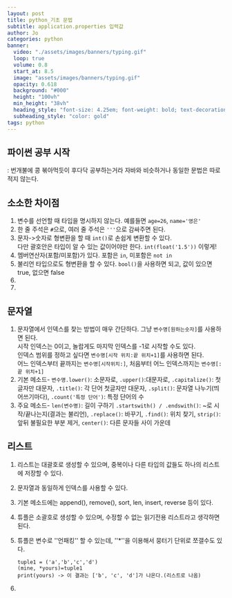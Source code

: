 ```yaml
---
layout: post
title: python_기초 문법
subtitle: application.properties 입력값
author: Jo 
categories: python
banner:
  video: "./assets/images/banners/typing.gif"
  loop: true
  volume: 0.8
  start_at: 8.5
  image: "assets/images/banners/typing.gif"
  opacity: 0.618
  background: "#000"
  height: "100vh"
  min_height: "38vh"
  heading_style: "font-size: 4.25em; font-weight: bold; text-decoration: underline"
  subheading_style: "color: gold"
tags: python
---
```



## 파이썬 공부 시작
 : 번개불에 콩 볶아먹듯이 후다닥 공부하는거라 자바와 비슷하거나 동일한 문법은 따로 적지 않는다.


## 소소한 차이점

 1. 변수를 선언할 때 타입을 명시하지 않는다. 예를들면 ``age=26``, ``name='영은'``
 2. 한 줄 주석은 ``#``으로, 여러 줄 주석은 ``'''``으로 감싸주면 된다.
 3. 문자->숫자로 형변환을 할 때 ``int()``로 손쉽게 변환할 수 있다. <br> 다만 괄호안은 타입이 알 수 있는 값이어야만 한다. ``int(float('1.5'))`` 이렇게!
 4. 멤버연산자(포함/미포함)가 있다. 포함은 ``in``, 미포함은 ``not in``
 5. 불리언 타입으로도 형변환을 할 수 있다. ``bool()``을 사용하면 되고, 값이 있으면 true, 없으면 false
 6. 
 7. 

## 문자열 

 1. 문자열에서 인덱스를 찾는 방법이 매우 간단하다. 그냥 ``변수명[원하는숫자]``를 사용하면 된다.<br>
    시작 인덱스는 0이고, 놀랍게도 마지막 인덱스를 -1로 시작할 수도 있다.<br>
    인덱스 범위를 정하고 싶다면 ``변수명[시작 위치:끝 위치+1]``를 사용하면 된다.<br>
    어느 인덱스부터 끝까지는 ``변수명[시작위치:]``, 처음부터 어느 인덱스까지는 ``변수명[:끝 위치+1]``
 2. 기본 메소드- ``변수명.lower()``: 소문자로, ``.upper()``:대문자로, ``.capitalize()``: 첫글자만 대문자, ``.title()``: 각 단어 첫글자만 대문자,
    ``.split()``: 문자열 나누기(띄어쓰기마다), ``.count('특정 단어')``: 특정 단어의 수
 3. 주요 메소드- ``len(변수명)``: 길이 구하기 ``.startswith() / .endswith()``: ~로 시작/끝나는지(결과는 불리언), ``.replace()``: 바꾸기, 
    ``.find()``: 위치 찾기, ``strip()``: 앞뒤 불필요한 부분 제거, ``center()``: 다른 문자들 사이 가운데

## 리스트

 1. 리스트는 대괄호로 생성할 수 있으며, 중복이나 다른 타입의 값들도 하나의 리스트에 저장할 수 있다.
 2. 문자열과 동일하게 인덱스를 사용할 수 있다.
 3. 기본 메소드에는 append(), remove(), sort, len, insert, reverse 등이 있다.
 4. 튜플은 소괄호로 생성할 수 있으며, 수정할 수 없는 읽기전용 리스트라고 생각하면 된다.
 5. 튜플은 변수로 ''언패킹'' 할 수 있는데, ''*''을 이용해서 뭉터기 단위로 쪼갤수도 있다.
    ```
    tuple1 = ('a','b','c','d')
    (mine, *yours)=tuple1
    print(yours) -> 이 결과는 ['b', 'c', 'd']가 나온다.(리스트로 나옴)
    ```
  
 6. 







